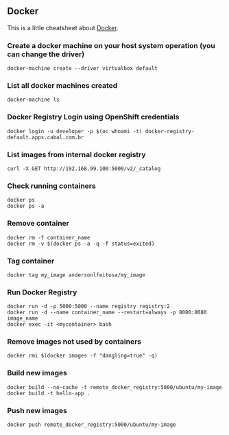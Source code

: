 ## Docker

This is a little cheatsheet about [Docker](https://www.docker.com).

### Create a docker machine on your host system operation (you can change the driver)
```
docker-machine create --driver virtualbox default
```

### List all docker machines created
```
docker-machine ls
```

### Docker Registry Login using OpenShift credentials
```
docker login -u developer -p $(oc whoami -t) docker-registry-default.apps.cabal.com.br
```


### List images from internal docker registry
```
curl -X GET http://192.168.99.100:5000/v2/_catalog
```

### Check running containers
```
docker ps
docker ps -a 
```

### Remove container
```
docker rm -f container_name
docker rm -v $(docker ps -a -q -f status=exited)
```
### Tag container
```
docker tag my_image andersonlfeitosa/my_image
```

### Run Docker Registry
```
docker run -d -p 5000:5000 --name registry registry:2
docker run -d --name container_name --restart=always -p 8080:8080 image_name
docker exec -it <mycontainer> bash
```

### Remove images not used by containers
```
docker rmi $(docker images -f "dangling=true" -q)
```

### Build new images
```
docker build --no-cache -t remote_docker_registry:5000/ubuntu/my-image
docker build -t hello-app .
```

### Push new images
```
docker push remote_docker_registry:5000/ubuntu/my-image
```
